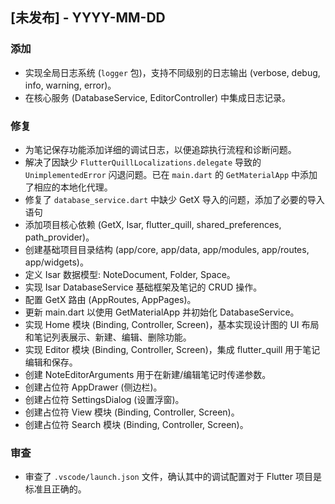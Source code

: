 ## [未发布] - YYYY-MM-DD
### 添加
- 实现全局日志系统 (`logger` 包)，支持不同级别的日志输出 (verbose, debug, info, warning, error)。
- 在核心服务 (DatabaseService, EditorController) 中集成日志记录。

### 修复
- 为笔记保存功能添加详细的调试日志，以便追踪执行流程和诊断问题。
- 解决了因缺少 `FlutterQuillLocalizations.delegate` 导致的 `UnimplementedError` 闪退问题。已在 `main.dart` 的 `GetMaterialApp` 中添加了相应的本地化代理。
- 修复了 `database_service.dart` 中缺少 GetX 导入的问题，添加了必要的导入语句
- 添加项目核心依赖 (GetX, Isar, flutter_quill, shared_preferences, path_provider)。
- 创建基础项目目录结构 (app/core, app/data, app/modules, app/routes, app/widgets)。
- 定义 Isar 数据模型: NoteDocument, Folder, Space。
- 实现 Isar DatabaseService 基础框架及笔记的 CRUD 操作。
- 配置 GetX 路由 (AppRoutes, AppPages)。
- 更新 main.dart 以使用 GetMaterialApp 并初始化 DatabaseService。
- 实现 Home 模块 (Binding, Controller, Screen)，基本实现设计图的 UI 布局和笔记列表展示、新建、编辑、删除功能。
- 实现 Editor 模块 (Binding, Controller, Screen)，集成 flutter_quill 用于笔记编辑和保存。
- 创建 NoteEditorArguments 用于在新建/编辑笔记时传递参数。
- 创建占位符 AppDrawer (侧边栏)。
- 创建占位符 SettingsDialog (设置浮窗)。
- 创建占位符 View 模块 (Binding, Controller, Screen)。
- 创建占位符 Search 模块 (Binding, Controller, Screen)。

### 审查
- 审查了 `.vscode/launch.json` 文件，确认其中的调试配置对于 Flutter 项目是标准且正确的。